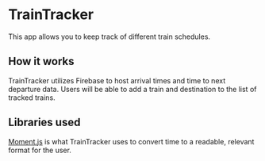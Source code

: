 # TrainTracker
This app allows you to keep track of different train schedules.

## How it works
TrainTracker utilizes Firebase to host arrival times and time to next departure data. Users will be able to add a train and destination to the list of tracked trains.

## Libraries used
[Moment.js](https://momentjs.com/) is what TrainTracker uses to convert time to a readable, relevant format for the user.
